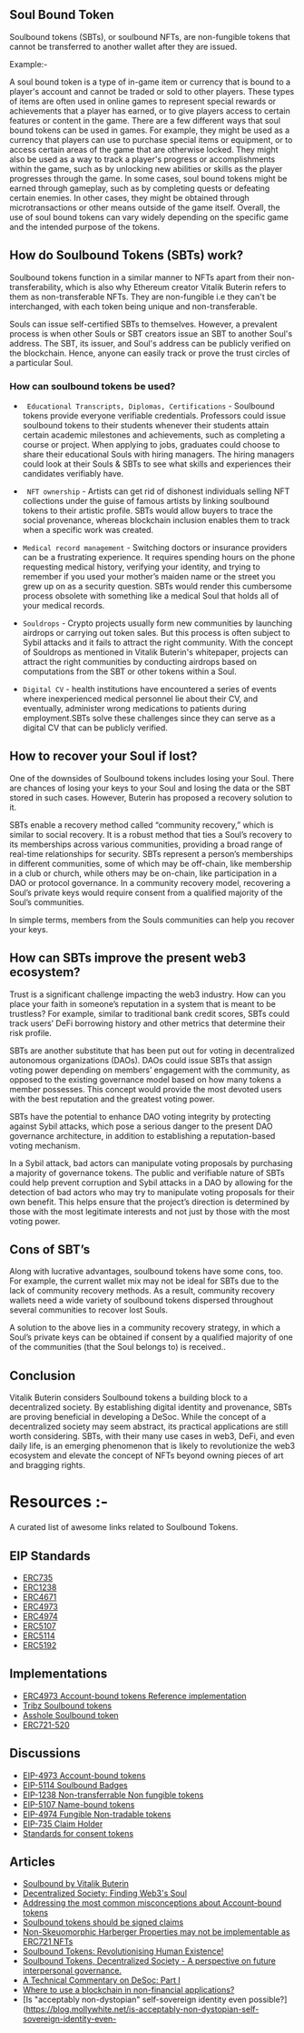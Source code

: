 ## Soul Bound Token

Soulbound tokens (SBTs), or soulbound NFTs, are non-fungible tokens that cannot be transferred to another wallet after they are issued.  
 
Example:- 

A soul bound token is a type of in-game item or currency that is bound to a player's account and cannot be traded or sold to other players. These types of items are often used in online games to represent special rewards or achievements that a player has earned, or to give players access to certain features or content in the game.
There are a few different ways that soul bound tokens can be used in games. For example, they might be used as a currency that players can use to purchase special items or equipment, or to access certain areas of the game that are otherwise locked. They might also be used as a way to track a player's progress or accomplishments within the game, such as by unlocking new abilities or skills as the player progresses through the game.
In some cases, soul bound tokens might be earned through gameplay, such as by completing quests or defeating certain enemies. In other cases, they might be obtained through microtransactions or other means outside of the game itself.
Overall, the use of soul bound tokens can vary widely depending on the specific game and the intended purpose of the tokens.

## How do Soulbound Tokens (SBTs) work?

Soulbound tokens function in a similar manner to NFTs apart from their non-transferability, which is also why Ethereum creator Vitalik Buterin refers to them as non-transferable NFTs. They are non-fungible i.e they can't be interchanged, with each token being unique and non-transferable.

Souls can issue self-certified SBTs to themselves. However, a prevalent process is when other Souls or SBT creators issue an SBT to another Soul's address. The SBT, its issuer, and Soul's address can be publicly verified on the blockchain. Hence, anyone can easily track or prove the trust circles of a particular Soul.

### How can soulbound tokens be used?

- ` Educational Transcripts, Diplomas, Certifications` - Soulbound tokens provide everyone verifiable credentials. Professors could issue soulbound tokens to their students whenever their students attain certain academic milestones and achievements, such as completing a course or project. When applying to jobs, graduates could choose to share their educational Souls with hiring managers. The hiring managers could look at their Souls & SBTs to see what skills and experiences their candidates verifiably have.
- ` NFT ownership` - Artists can get rid of dishonest individuals selling NFT collections under the guise of famous artists by linking soulbound tokens to their artistic profile. SBTs would allow buyers to trace the social provenance, whereas blockchain inclusion enables them to track when a specific work was created.

-  `Medical record management` - Switching doctors or insurance providers can be a frustrating experience. It requires spending hours on the phone requesting medical history, verifying your identity, and trying to remember if you used your mother’s maiden name or the street you grew up on as a security question. SBTs would render this cumbersome process obsolete with something like a medical Soul that holds all of your medical records.
-  `Souldrops` - Crypto projects usually form new communities by launching airdrops or carrying out token sales. But this process is often subject to Sybil attacks and it fails to attract the right community. With the concept of Souldrops as mentioned in Vitalik Buterin's whitepaper, projects can attract the right communities by conducting airdrops based on computations from the SBT or other tokens within a Soul.
-  `Digital CV` - health institutions have encountered a series of events where inexperienced medical personnel lie about their CV, and eventually, administer wrong medications to patients during employment.SBTs solve these challenges since they can serve as a digital CV that can be publicly verified.

## How to recover your Soul if lost?
One of the downsides of Soulbound tokens includes losing your Soul. There are chances of losing your keys to your Soul and losing the data or the SBT stored in such cases. However, Buterin has proposed a recovery solution to it.

SBTs enable a recovery method called “community recovery,” which is similar to social recovery. It is a robust method that ties a Soul’s recovery to its memberships across various communities, providing a broad range of real-time relationships for security. SBTs represent a person’s memberships in different communities, some of which may be off-chain, like membership in a club or church, while others may be on-chain, like participation in a DAO or protocol governance. In a community recovery model, recovering a Soul’s private keys would require consent from a qualified majority of the Soul’s communities.

In simple terms, members from the Souls communities can help you recover your keys.

## How can SBTs improve the present web3 ecosystem?
Trust is a significant challenge impacting the web3 industry. How can you place your faith in someone’s reputation in a system that is meant to be trustless? For example, similar to traditional bank credit scores, SBTs could track users’ DeFi borrowing history and other metrics that determine their risk profile.

SBTs are another substitute that has been put out for voting in decentralized autonomous organizations (DAOs). DAOs could issue SBTs that assign voting power depending on members’ engagement with the community, as opposed to the existing governance model based on how many tokens a member possesses. This concept would provide the most devoted users with the best reputation and the greatest voting power.

SBTs have the potential to enhance DAO voting integrity by protecting against Sybil attacks, which pose a serious danger to the present DAO governance architecture, in addition to establishing a reputation-based voting mechanism.

In a Sybil attack, bad actors can manipulate voting proposals by purchasing a majority of governance tokens. The public and verifiable nature of SBTs could help prevent corruption and Sybil attacks in a DAO by allowing for the detection of bad actors who may try to manipulate voting proposals for their own benefit. This helps ensure that the project’s direction is determined by those with the most legitimate interests and not just by those with the most voting power.

## Cons of SBT’s
Along with lucrative advantages, soulbound tokens have some cons, too. For example, the current wallet mix may not be ideal for SBTs due to the lack of community recovery methods. As a result, community recovery wallets need a wide variety of soulbound tokens dispersed throughout several communities to recover lost Souls.

A solution to the above lies in a community recovery strategy, in which a Soul’s private keys can be obtained if consent by a qualified majority of one of the communities (that the Soul belongs to) is received..

## Conclusion
Vitalik Buterin considers Soulbound tokens a building block to a decentralized society. By establishing digital identity and provenance, SBTs are proving beneficial in developing a DeSoc. While the concept of a decentralized society may seem abstract, its practical applications are still worth considering. SBTs, with their many use cases in web3, DeFi, and even daily life, is an emerging phenomenon that is likely to revolutionize the web3 ecosystem and elevate the concept of NFTs beyond owning pieces of art and bragging rights.

# Resources :-

A curated list of awesome links related to Soulbound Tokens.

## EIP Standards

- [ERC735](https://github.com/ethereum/EIPs/issues/735)
- [ERC1238](https://github.com/ethereum/EIPs/issues/1238)
- [ERC4671](https://eips.ethereum.org/EIPS/eip-4671)
- [ERC4973](https://eips.ethereum.org/EIPS/eip-4973)
- [ERC4974](https://github.com/ethereum/EIPs/blob/master/EIPS/eip-4974.md)
- [ERC5107](https://github.com/ethereum/EIPs/pull/5107)
- [ERC5114](https://github.com/ethereum/EIPs/pull/5114)
- [ERC5192](https://eips.ethereum.org/EIPS/eip-5192)

## Implementations

- [ERC4973 Account-bound tokens Reference implementation](https://github.com/rugpullindex/ERC4973)
- [Tribz Soulbound tokens](https://blockscout.com/xdai/mainnet/address/0x2043F330339E21Afe6DC6207500B24AcF74068fC/contracts#address-tabs)
- [Asshole Soulbound token](https://etherscan.io/address/0x0855B3B667Be89efcF9eE54a79aEcB25a194A8b0#code)
- [ERC721-520](https://github.com/marryinweb3/ERC721-520)

## Discussions

- [EIP-4973 Account-bound tokens](https://ethereum-magicians.org/t/eip-4973-account-bound-tokens/8825)
- [EIP-5114 Soulbound Badges](https://ethereum-magicians.org/t/eip-5114-soulbound-badges/9417)
- [EIP-1238 Non-transferrable Non fungible tokens](https://github.com/ethereum/EIPs/issues/1238)
- [EIP-5107 Name-bound tokens](https://ethereum-magicians.org/t/name-bound-tokens/9362)
- [EIP-4974 Fungible Non-tradable tokens](https://ethereum-magicians.org/t/eip-4974-fungible-non-tradable-tokens-or-exp/8805)
- [EIP-735 Claim Holder](https://github.com/ethereum/EIPs/issues/735)
- [Standards for consent tokens](https://ethereum-magicians.org/t/standards-for-a-consent-token/9027)

## Articles

- [Soulbound by Vitalik Buterin](https://vitalik.ca/general/2022/01/26/soulbound.html)
- [Decentralized Society: Finding Web3's Soul](https://papers.ssrn.com/sol3/papers.cfm?abstract_id=4105763)
- [Addressing the most common misconceptions about Account-bound tokens](https://timdaub.github.io/2022/05/30/addressing-the-most-common-misconceptions-about-account-bound-tokens/)
- [Soulbound tokens should be signed claims](https://katelynsills.com/blockchain/soulbound-tokens/)
- [Non-Skeuomorphic Harberger Properties may not be implementable as ERC721 NFTs](https://timdaub.github.io/2022/02/19/non-skeuomorphic-harberger-properties-erc721-nfts/)
- [Soulbound Tokens: Revolutionising Human Existence!](https://www.cryptologi.st/news/soulbound-tokens-revolutionising-human-existence?utm_source=Forum&utm_medium=media&utm_campaign=promotion)
- [Soulbound Tokens, Decentralized Society - A perspective on future interpersonal governance.](https://leofinance.io/@amphlux/soulbound-tokens-decentralized-society-a-perspective-on-future-interpersonal-governance)
- [A Technical Commentary on DeSoc: Part I](https://kevinyu.substack.com/p/a-technical-commentary-on-desoc-part)
- [Where to use a blockchain in non-financial applications?](https://vitalik.ca/general/2022/06/12/nonfin.html)
- [Is "acceptably non-dystopian" self-sovereign identity even possible?](https://blog.mollywhite.net/is-acceptably-non-dystopian-self-sovereign-identity-even-
